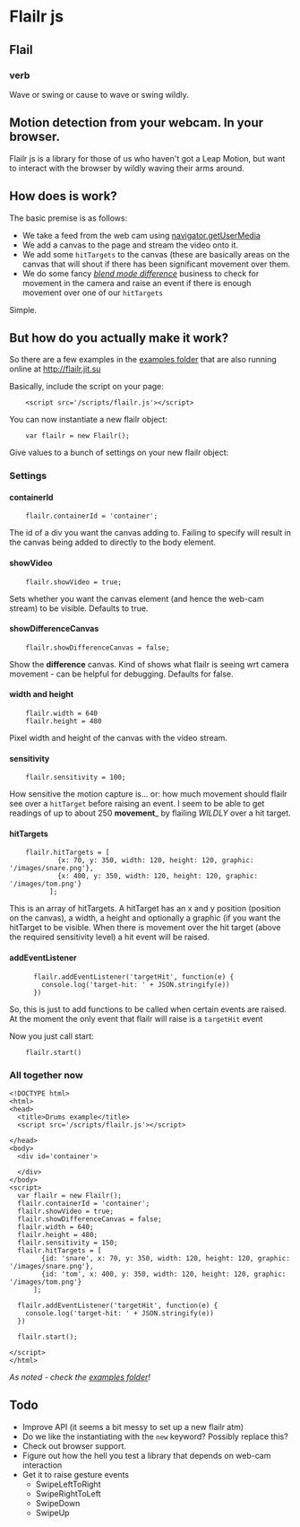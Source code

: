# Flailr js

## Flail
### verb

Wave or swing or cause to wave or swing wildly.

## Motion detection from your webcam. In your browser.

Flailr js is a library for those of us who haven't got a Leap Motion, but want to interact with the browser by wildly
waving their arms around.


## How does is work?

The basic premise is as follows:

 - We take a feed from the web cam using [navigator.getUserMedia](https://developer.mozilla.org/en-US/docs/Web/API/Navigator.getUserMedia)
 - We add a canvas to the page and stream the video onto it.
 - We add some `hitTargets` to the canvas (these are basically areas on the canvas that will shout if there has been significant movement over them.
 - We do some fancy [_blend mode difference_](http://en.wikipedia.org/wiki/Blend_modes#Difference) business to check for movement in the camera and raise an event if there is enough movement over one of our `hitTargets`

Simple.


## But how do you actually make it work?

So there are a few examples in the [examples folder](https://github.com/PaulCampbell/Flailr/tree/master/public/examples) that are also running online at http://flailr.jit.su

Basically, include the script on your page:

        <script src='/scripts/flailr.js'></script>

You can now instantiate a new flailr object:

        var flailr = new Flailr();

Give values to a bunch of settings on your new flailr object:

### Settings
#### containerId

        flailr.containerId = 'container';

The id of a div you want the canvas adding to. Failing to specify will result in the canvas being added
to directly to the body element.

#### showVideo

        flailr.showVideo = true;

Sets whether you want the canvas element (and hence the web-cam stream) to be visible. Defaults to true.

#### showDifferenceCanvas

        flailr.showDifferenceCanvas = false;

Show the __difference__ canvas.  Kind of shows what flailr is seeing wrt camera movement - can be helpful for debugging.
Defaults for false.

#### width and height

        flailr.width = 640
        flailr.height = 480

Pixel width and height of the canvas with the video stream.

#### sensitivity

        flailr.sensitivity = 100;

How sensitive the motion capture is... or: how much movement should flailr see over a `hitTarget` before raising an event.
I seem to be able to get readings of up to about 250 __movement___ by flailing _WILDLY_ over a hit target.

#### hitTargets

        flailr.hitTargets = [
                {x: 70, y: 350, width: 120, height: 120, graphic: '/images/snare.png'},
                {x: 400, y: 350, width: 120, height: 120, graphic: '/images/tom.png'}
              ];

This is an array of hitTargets.  A hitTarget has an x and y position (position on the canvas), a width, a height and optionally
a graphic (if you want the hitTarget to be visible.  When there is movement over the hit target (above the required sensitivity
level) a hit event will be raised.

#### addEventListener

          flailr.addEventListener('targetHit', function(e) {
            console.log('target-hit: ' + JSON.stringify(e))
          })

So, this is just to add functions to be called when certain events are raised. At the moment the only event that flailr will raise
is a `targetHit` event

Now you just call start:

        flailr.start()



### All together now
    <!DOCTYPE html>
    <html>
    <head>
      <title>Drums example</title>
      <script src='/scripts/flailr.js'></script>

    </head>
    <body>
      <div id='container'>

      </div>
    </body>
    <script>
      var flailr = new Flailr();
      flailr.containerId = 'container';
      flailr.showVideo = true;
      flailr.showDifferenceCanvas = false;
      flailr.width = 640;
      flailr.height = 480;
      flailr.sensitivity = 150;
      flailr.hitTargets = [
            {id: 'snare', x: 70, y: 350, width: 120, height: 120, graphic: '/images/snare.png'},
            {id: 'tom', x: 400, y: 350, width: 120, height: 120, graphic: '/images/tom.png'}
          ];

      flailr.addEventListener('targetHit', function(e) {
        console.log('target-hit: ' + JSON.stringify(e))
      })

      flailr.start();

    </script>
    </html>

_As noted - check the [examples folder](https://github.com/PaulCampbell/Flailr/tree/master/public/examples)!_

## Todo

 - Improve API (it seems a bit messy to set up a new flailr atm)
 - Do we like the instantiating with the `new` keyword? Possibly replace this?
 - Check out browser support.
 - Figure out how the hell you test a library that depends on web-cam interaction
 - Get it to raise gesture events
   - SwipeLeftToRight
   - SwipeRightToLeft
   - SwipeDown
   - SwipeUp

